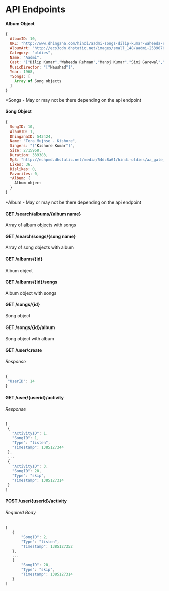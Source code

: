 # API Endpoints

#### Album Object
```javascript
{
  AlbumID: 10,
  URL: "http://www.dhingana.com/hindi/aadmi-songs-dilip-kumar-waheeda-rehman-oldies-30f4bd1",
  AlbumArt: "http://ecs3cdn.dhstatic.net/images/small_148/aadmi-25390767151fa064f78edb2.49249312.Jpg",
  Category: "oldies",
  Name: "Aadmi",
  Cast: "["Dilip Kumar","Waheeda Rehman","Manoj Kumar","Simi Garewal","Pran","Sulochana","Agha","Ulhas"]",
  MusicDirector: "["Naushad"]",
  Year: 1968,
  *Songs: [
    Array of Song objects
  ]
}
```
*Songs - May or may not be there depending on the api endpoint

#### Song Object
```javascript
{
  SongID: 10,
  AlbumID: 1,
  DhinganaID: 543424,
  Name: "Tera Mujhse - Kishore",
  Singers: "["Kishore Kumar"]",
  Size: 2715968,
  Duration: 339383,
  Mp3: "http://echpmd.dhstatic.net/media/54dc8a61/hindi-oldies/aa_gale_lag_ja/tera_mujhse___kishore.mp3",
  Likes: 36,
  Dislikes: 0,
  Favorites: 0,
  *Album: {
    Album object
  }
}
```
*Album - May or may not be there depending on the api endpoint

#### GET /search/albums/{album name}
  Array of album objects with songs


#### GET /search/songs/{song name}
  Array of song objects with album



#### GET /albums/{id}
  Album object


#### GET /albums/{id}/songs
  Album object with songs


#### GET /songs/{id}
  Song object


#### GET /songs/{id}/album
  Song object with album

#### GET /user/create
###### Response
 ```javascript
{
  "UserID": 14
}
```

#### GET /user/{userid}/activity
###### Response
 ```javascript
[
  {
    "ActivityID": 1,
    "SongID": 1,
    "Type": "listen",
    "Timestamp": 1385127344
  },
  ...
  {
    "ActivityID": 3,
    "SongID": 20,
    "Type": "skip",
    "Timestamp": 1385127314
  }
]
 ```

#### POST /user/{userid}/activity
###### Required Body
 ```javascript
 [
    {
        "SongID": 2,
        "Type": "listen",
        "Timestamp": 1385127352
    },
    ...
    {
        "SongID": 20,
        "Type": "skip",
        "Timestamp": 1385127314
    }
]
```